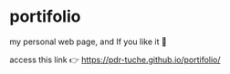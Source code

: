 # portifolio
my personal web page, and If you like it 🌟

access this link 👉 https://pdr-tuche.github.io/portifolio/

